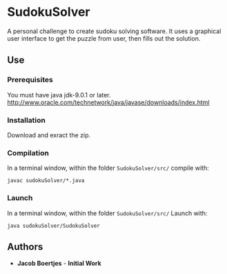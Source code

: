 # SudokuSolver
A personal challenge to create sudoku solving software. It uses a graphical user interface to get the puzzle from user, then fills out the solution.

## Use

### Prerequisites
You must have java jdk-9.0.1 or later. 
http://www.oracle.com/technetwork/java/javase/downloads/index.html

### Installation
Download and exract the zip.

### Compilation
In a terminal window, within the folder 
```SudokuSolver/src/```
compile with:
```
javac sudokuSolver/*.java
```

### Launch
In a terminal window, within the folder
```SudokuSolver/src/```
Launch with:
```
java sudokuSolver/SudokuSolver
```

## Authors
* **Jacob Boertjes** - **Initial Work**
